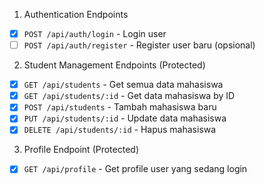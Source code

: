 1. Authentication Endpoints

- [X] `POST /api/auth/login` - Login user
- [ ] `POST /api/auth/register` - Register user baru (opsional)

2. Student Management Endpoints (Protected)
- [X] `GET /api/students` - Get semua data mahasiswa
- [X] `GET /api/students/:id` - Get data mahasiswa by ID
- [X] `POST /api/students` - Tambah mahasiswa baru
- [X] `PUT /api/students/:id` - Update data mahasiswa
- [X] `DELETE /api/students/:id` - Hapus mahasiswa

3. Profile Endpoint (Protected)
- [X] `GET /api/profile` - Get profile user yang sedang login
